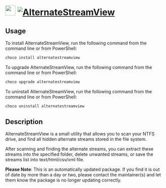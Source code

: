 ﻿# <img src="https://cdn.jsdelivr.net/gh/mkevenaar/chocolatey-packages@8b9ee59469e746e1cf7a79392ea983f6c20d001d/icons/alternatestreamview.png" width="32" height="32"/> [![AlternateStreamView](https://img.shields.io/chocolatey/v/alternatestreamview.svg?label=AlternateStreamView)](https://chocolatey.org/packages/alternatestreamview)

## Usage
To install AlternateStreamView, run the following command from the command line or from PowerShell:
```powershell
choco install alternatestreamview
```

To upgrade AlternateStreamView, run the following command from the command line or from PowerShell:
```powershell
choco upgrade alternatestreamview
```

To uninstall AlternateStreamView, run the following command from the command line or from PowerShell:
```powershell
choco uninstall alternatestreamview
```

## Description

AlternateStreamView is a small utility that allows you to scan your NTFS drive, and find all hidden alternate streams stored in the file system.

After scanning and finding the alternate streams, you can extract these streams into the specified folder, delete unwanted streams, or save the streams list into text/html/csv/xml file.

**Please Note**: This is an automatically updated package. If you find it is
out of date by more than a day or two, please contact the maintainer(s) and
let them know the package is no longer updating correctly.

